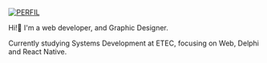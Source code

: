 [![PERFIL](https://img.shields.io/badge/perfil%20-%23323330.svg?&style=for-the-badge&logo=perfil&logoColor=black&color=FF0080)](https://github.com/iuricode/README-template/tree/main/README-profile)

Hi!👋 I'm a web developer, and Graphic Designer.

Currently studying Systems Development at ETEC, focusing on Web, Delphi and React Native.
